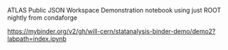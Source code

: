 ATLAS Public JSON Workspace Demonstration notebook using just ROOT nightly from condaforge

https://mybinder.org/v2/gh/will-cern/statanalysis-binder-demo/demo2?labpath=index.ipynb
